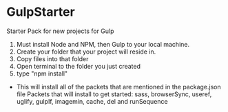 # GulpStarter 
Starter Pack for new projects for Gulp
1. Must install Node and NPM, then Gulp to your local machine.
2. Create your folder that your project will reside in.
3. Copy files into that folder
4. Open terminal to the folder you just created
5. type "npm install"
  - This will install all of the packets that are mentioned in the package.json file
Packets that will install to get started: sass, browserSync, useref, uglify, gulpIf, imagemin, cache, del and runSequence 
